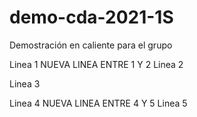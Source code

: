 # demo-cda-2021-1S
Demostración en caliente para el grupo

Linea 1
NUEVA LINEA ENTRE 1 Y 2
Linea 2

Linea 3

Linea 4
NUEVA LINEA ENTRE 4 Y 5
Linea 5
